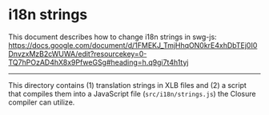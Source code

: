 # i18n strings

This document describes how to change i18n strings in swg-js: https://docs.google.com/document/d/1FMEKJ_TmjHhqON0krE4xhDbTEj0I0DnvzxMzB2cWUWA/edit?resourcekey=0-TQ7hPOzAD4hX8x9PfweGSg#heading=h.q9gi7t4h1tyj

---

This directory contains (1) translation strings in XLB files and (2) a script that compiles them into a JavaScript file (`src/i18n/strings.js`) the Closure compiler can utilize.
